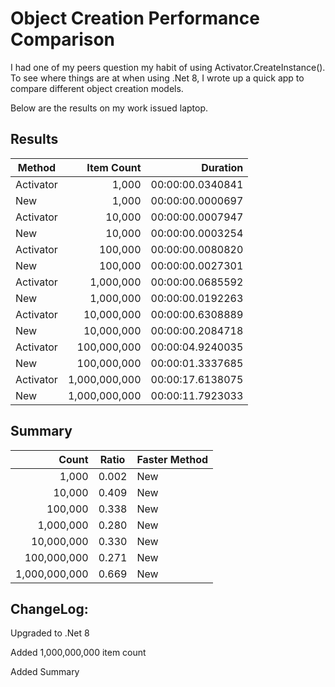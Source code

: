 # Object Creation Performance Comparison

I had one of my peers question my habit of using Activator.CreateInstance<T>().  To see where things are at when using .Net 8, I wrote up a quick app to compare different object creation models.

Below are the results on my work issued laptop.
  
## Results

| Method    | Item Count    | Duration        | 
|-----------|---------------:|-----------------:|
| Activator |         1,000 | 00:00:00.0340841|
| New       |         1,000 | 00:00:00.0000697|
| Activator |        10,000 | 00:00:00.0007947|
| New       |        10,000 | 00:00:00.0003254|
| Activator |       100,000 | 00:00:00.0080820|
| New       |       100,000 | 00:00:00.0027301|
| Activator |     1,000,000 | 00:00:00.0685592|
| New       |     1,000,000 | 00:00:00.0192263|
| Activator |    10,000,000 | 00:00:00.6308889|
| New       |    10,000,000 | 00:00:00.2084718|
| Activator |   100,000,000 | 00:00:04.9240035|
| New       |   100,000,000 | 00:00:01.3337685|
| Activator | 1,000,000,000 | 00:00:17.6138075|
| New       | 1,000,000,000 | 00:00:11.7923033|

## Summary

| Count         | Ratio  | Faster Method |
|---------------:|--------|---------------|
|         1,000 |  0.002 | New           |
|        10,000 |  0.409 | New           |
|       100,000 |  0.338 | New           |
|     1,000,000 |  0.280 | New           |
|    10,000,000 |  0.330 | New           |
|   100,000,000 |  0.271 | New           |
| 1,000,000,000 |  0.669 | New           |


## ChangeLog:
Upgraded to .Net 8

Added 1,000,000,000 item count

Added Summary